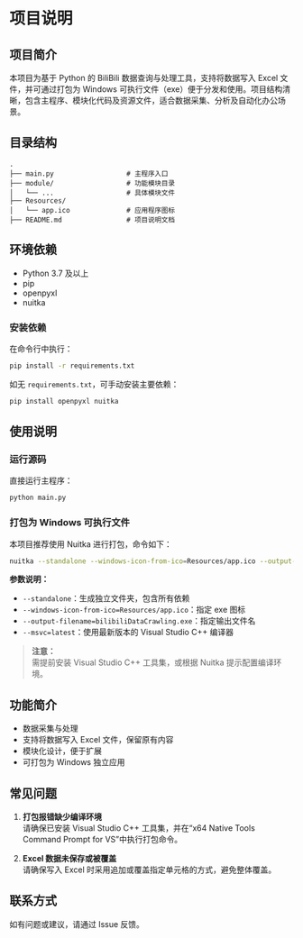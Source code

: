 # 项目说明

## 项目简介

本项目为基于 Python 的 BiliBili 数据查询与处理工具，支持将数据写入 Excel 文件，并可通过打包为 Windows 可执行文件（exe）便于分发和使用。项目结构清晰，包含主程序、模块化代码及资源文件，适合数据采集、分析及自动化办公场景。

## 目录结构

```
.
├── main.py                  # 主程序入口
├── module/                  # 功能模块目录
│   └── ...                  # 具体模块文件
├── Resources/
│   └── app.ico              # 应用程序图标
├── README.md                # 项目说明文档
```

## 环境依赖

- Python 3.7 及以上
- pip
- openpyxl
- nuitka

### 安装依赖

在命令行中执行：

```bash
pip install -r requirements.txt
```

如无 `requirements.txt`，可手动安装主要依赖：

```bash
pip install openpyxl nuitka
```

## 使用说明

### 运行源码

直接运行主程序：

```bash
python main.py
```

### 打包为 Windows 可执行文件

本项目推荐使用 Nuitka 进行打包，命令如下：

```bash
nuitka --standalone --windows-icon-from-ico=Resources/app.ico --output-filename=bilibiliDataCrawling.exe --msvc=latest main.py
```

**参数说明：**

- `--standalone`：生成独立文件夹，包含所有依赖
- `--windows-icon-from-ico=Resources/app.ico`：指定 exe 图标
- `--output-filename=bilibiliDataCrawling.exe`：指定输出文件名
- `--msvc=latest`：使用最新版本的 Visual Studio C++ 编译器

> **注意：**  
> 需提前安装 Visual Studio C++ 工具集，或根据 Nuitka 提示配置编译环境。

## 功能简介

- 数据采集与处理
- 支持将数据写入 Excel 文件，保留原有内容
- 模块化设计，便于扩展
- 可打包为 Windows 独立应用

## 常见问题

1. **打包报错缺少编译环境**  
   请确保已安装 Visual Studio C++ 工具集，并在“x64 Native Tools Command Prompt for VS”中执行打包命令。

2. **Excel 数据未保存或被覆盖**  
   请确保写入 Excel 时采用追加或覆盖指定单元格的方式，避免整体覆盖。

## 联系方式

如有问题或建议，请通过 Issue 反馈。